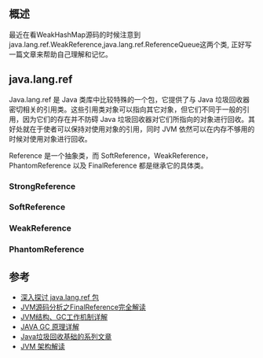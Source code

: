 ## 概述
最近在看WeakHashMap源码的时候注意到java.lang.ref.WeakReference,java.lang.ref.ReferenceQueue这两个类,
正好写一篇文章来帮助自己理解和记忆。

## java.lang.ref
Java.lang.ref 是 Java 类库中比较特殊的一个包，它提供了与 Java 垃圾回收器密切相关的引用类。这些引用类对象可以指向其它对象，但它们不同于一般的引用，因为它们的存在并不防碍 Java 垃圾回收器对它们所指向的对象进行回收。其好处就在于使者可以保持对使用对象的引用，同时 JVM 依然可以在内存不够用的时候对使用对象进行回收。

Reference 是一个抽象类，而 SoftReference，WeakReference，PhantomReference 以及 FinalReference 都是继承它的具体类。

### StrongReference

### SoftReference

### WeakReference

### PhantomReference

## 参考
* [深入探讨 java.lang.ref 包](https://www.ibm.com/developerworks/cn/java/j-lo-langref/)
* [JVM源码分析之FinalReference完全解读](http://www.infoq.com/cn/articles/jvm-source-code-analysis-finalreference)
* [JVM结构、GC工作机制详解](http://www.jianshu.com/p/a94912709e29)
* [JAVA GC 原理详解](https://segmentfault.com/a/1190000008384410)
* [Java垃圾回收基础的系列文章](http://youli9056.github.io/blog/java-garbage-collection-introduction/)
* [JVM 架构解读](http://www.codeceo.com/article/jvm-architecture-explained.html)